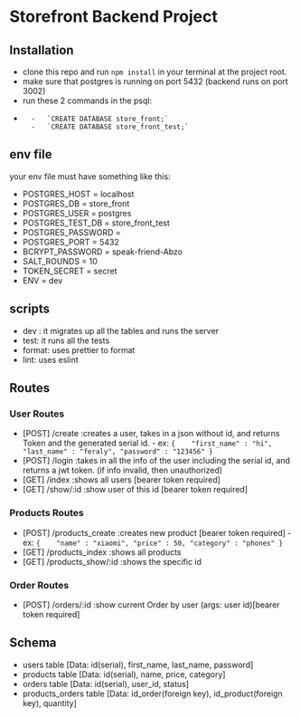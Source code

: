 # Storefront Backend Project

## Installation

- clone this repo and run `npm install` in your terminal at the project root.
- make sure that postgres is running on port 5432 (backend runs on port 3002)
- run these 2 commands in the psql:
-       -   `CREATE DATABASE store_front;`
        -   `CREATE DATABASE store_front_test;`

## env file
your env file must have something like this:
- POSTGRES_HOST = localhost
- POSTGRES_DB = store_front
- POSTGRES_USER = postgres
- POSTGRES_TEST_DB = store_front_test
- POSTGRES_PASSWORD = <YOUR PASSWORD HERE>
- POSTGRES_PORT = 5432
- BCRYPT_PASSWORD = speak-friend-Abzo
- SALT_ROUNDS = 10
- TOKEN_SECRET = secret
- ENV = dev

## scripts
- dev : it migrates up all the tables and runs the server
- test: it runs all the tests
- format: uses prettier to format
- lint: uses eslint

## Routes
### User Routes
- [POST] /create   :creates a user, takes in a json without id, and returns Token and the generated serial id.
          -        ex: `{   
                        "first_name" : "hi",
                        "last_name" : "feraly",
                        "password" : "123456"
                   }`
- [POST] /login    :takes in all the info of the user including the serial id, and returns a jwt token. (if info invalid, then unauthorized)
- [GET] /index     :shows all users [bearer token required]
- [GET] /show/:id  :show user of this id [bearer token required]


### Products Routes
- [POST] /products_create :creates new product [bearer token required]
          -            ex: `{   
                            "name" : "xiaomi",
                            "price" : 50,
                            "category" : "phones"
                         }`
- [GET] /products_index :shows all products
- [GET] /products_show/:id :shows the specific id 

### Order Routes
- [POST] /orders/:id  :show current Order by user (args: user id)[bearer token required]

## Schema
- users table [Data: id(serial), first_name, last_name, password]
- products table [Data: id(serial), name, price, category]
- orders table [Data: id(serial), user_id, status]
- products_orders table [Data: id_order(foreign key), id_product(foreign key), quantity]





